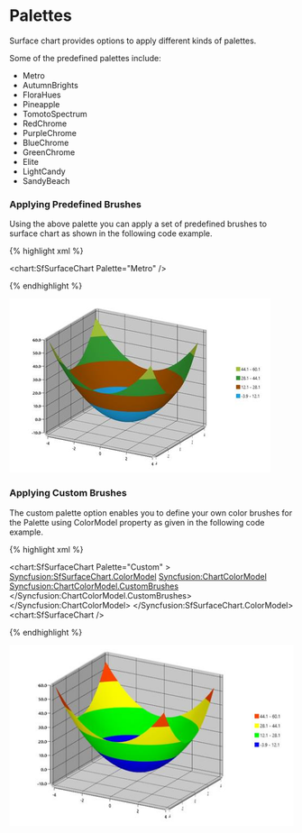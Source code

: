 ﻿# Palettes

Surface chart provides options to apply different kinds of palettes.

Some of the predefined palettes include:

* Metro
* AutumnBrights
* FloraHues
* Pineapple
* TomotoSpectrum
* RedChrome
* PurpleChrome
* BlueChrome
* GreenChrome
* Elite
* LightCandy
* SandyBeach

### Applying Predefined Brushes

Using the above palette you can apply a set of predefined brushes to surface chart as shown in the following code example. 

{% highlight xml %}

<chart:SfSurfaceChart Palette="Metro" />
	
{% endhighlight %}

![C:/Users/sheiksyedm/Desktop/Surface_Doc_Img/Palette1.png](surface_chart_images/surface_chart_img12.jpeg)


### Applying Custom Brushes

The custom palette option enables you to define your own color brushes for the Palette using ColorModel property as given in the following code example.

{% highlight xml %}

<chart:SfSurfaceChart Palette="Custom" >
         <Syncfusion:SfSurfaceChart.ColorModel>
                    <Syncfusion:ChartColorModel>
                        <Syncfusion:ChartColorModel.CustomBrushes>
                            <SolidColorBrush Color="Red"/>
                            <SolidColorBrush Color="DarkOrange"/>
                            <SolidColorBrush Color="Yellow"/>
                            <SolidColorBrush Color="Lime"/>
                            <SolidColorBrush Color="Green"/>
                        </Syncfusion:ChartColorModel.CustomBrushes>
                    </Syncfusion:ChartColorModel>
       </Syncfusion:SfSurfaceChart.ColorModel>
<chart:SfSurfaceChart />
	
{% endhighlight %}

![C:/Users/sheiksyedm/Desktop/Surface_Doc_Img/CustomPalette1.png](surface_chart_images/surface_chart_img13.jpeg)